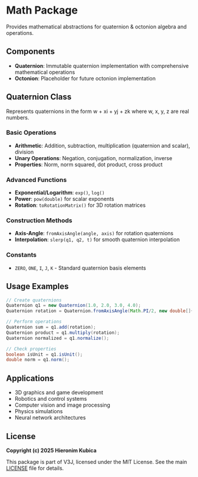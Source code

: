# Math Package

Provides mathematical abstractions for quaternion & octonion algebra and operations.

## Components

- **Quaternion**: Immutable quaternion implementation with comprehensive mathematical operations
- **Octonion**: Placeholder for future octonion implementation

## Quaternion Class

Represents quaternions in the form w + xi + yj + zk where w, x, y, z are real numbers.

### Basic Operations

- **Arithmetic**: Addition, subtraction, multiplication (quaternion and scalar), division
- **Unary Operations**: Negation, conjugation, normalization, inverse
- **Properties**: Norm, norm squared, dot product, cross product

### Advanced Functions

- **Exponential/Logarithm**: `exp()`, `log()`
- **Power**: `pow(double)` for scalar exponents
- **Rotation**: `toRotationMatrix()` for 3D rotation matrices

### Construction Methods

- **Axis-Angle**: `fromAxisAngle(angle, axis)` for rotation quaternions
- **Interpolation**: `slerp(q1, q2, t)` for smooth quaternion interpolation

### Constants

- `ZERO`, `ONE`, `I`, `J`, `K` - Standard quaternion basis elements

## Usage Examples

```java
// Create quaternions
Quaternion q1 = new Quaternion(1.0, 2.0, 3.0, 4.0);
Quaternion rotation = Quaternion.fromAxisAngle(Math.PI/2, new double[]{1.0, 0.0, 0.0});

// Perform operations
Quaternion sum = q1.add(rotation);
Quaternion product = q1.multiply(rotation);
Quaternion normalized = q1.normalize();

// Check properties
boolean isUnit = q1.isUnit();
double norm = q1.norm();
```

## Applications

- 3D graphics and game development
- Robotics and control systems
- Computer vision and image processing
- Physics simulations
- Neural network architectures

## License

**Copyright (c) 2025 Hieronim Kubica**

This package is part of V3J, licensed under the MIT License. See the main [LICENSE](../../LICENSE) file for details.
